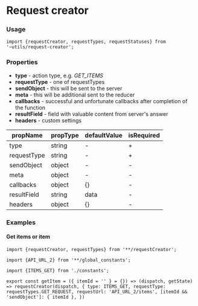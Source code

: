 # Request creator

### Usage

`import {requestCreator, requestTypes, requestStatuses} from '~utils/request-creator';`

### Properties

- **type** - action type, e.g. _GET_ITEMS_
- **requestType** - one of requestTypes
- **sendObject** - this will be sent to the server
- **meta** - this will be additional sent to the reducer
- **callbacks** - successful and unfortunate callbacks after completion of the function
- **resultField** - field with valuable content from server's answer
- **headers** - custom settings

| propName    | propType | defaultValue | isRequired |
| ----------- | -------- | ------------ | ---------- |
| type        | string   | -            | +          |
| requestType | string   | -            | +          |
| sendObject  | object   | -            | -          |
| meta        | object   | -            | -          |
| callbacks   | object   | {}           | -          |
| resultField | string   | data         | -          |
| headers     | object   | {}           | -          |

### Examples

#### Get items or item

`import {requestCreator, requestTypes} from '**/requestCreator';`

`import {API_URL_2} from '**/global_constants';`

`import {ITEMS_GET} from './constants';`

`export const getItem = ({ itemId = '' } = {}) => (dispatch, getState) => requestCreator(dispatch, { type: ITEMS_GET, requestType: requestTypes.GET_REQUEST, requestUrl: 'API_URL_2/items', [itemId && 'sendObject']: { itemId }, })`
